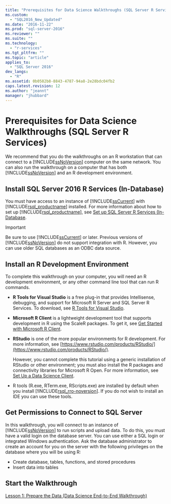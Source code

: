 ```yaml
---
title: "Prerequisites for Data Science Walkthroughs (SQL Server R Services) | Microsoft Docs"
ms.custom: 
  - "SQL2016_New_Updated"
ms.date: "2016-11-22"
ms.prod: "sql-server-2016"
ms.reviewer: ""
ms.suite: ""
ms.technology: 
  - "r-services"
ms.tgt_pltfrm: ""
ms.topic: "article"
applies_to: 
  - "SQL Server 2016"
dev_langs: 
  - "R"
ms.assetid: 0b0582b8-8843-4787-94a8-2e28bdc04fb2
caps.latest.revision: 12
ms.author: "jeannt"
manager: "jhubbard"
---
```

# Prerequisites for Data Science Walkthroughs (SQL Server R Services)
We recommend that you do the walkthroughs on an R workstation that can connect to a [!INCLUDE[ssNoVersion](../../../advanced-analytics/r-services/includes/ssnoversion-md.md)] computer on the same network. You can also run the walkthrough on a computer that has both [!INCLUDE[ssNoVersion](../../../advanced-analytics/r-services/includes/ssnoversion-md.md)] and an R development environment. 
  
  
## Install SQL Server 2016 R Services (In-Database)  
You must have access to an instance of [!INCLUDE[ssCurrent](../../../advanced-analytics/r-services/includes/sscurrent-md.md)]  with [!INCLUDE[rsql_productname](../../../advanced-analytics/r-services/includes/rsql-productname-md.md)] installed. For more information about how to set up [!INCLUDE[rsql_productname](../../../advanced-analytics/r-services/includes/rsql-productname-md.md)], see [Set up  SQL Server R Services (In-Database](https://msdn.microsoft.com/library/mt696069.aspx).  
  
  
> [!IMPORTANT]  
> Be sure to use [!INCLUDE[ssCurrent](../../../advanced-analytics/r-services/includes/sscurrent-md.md)] or later. Previous versions of [!INCLUDE[ssNoVersion](../../../advanced-analytics/r-services/includes/ssnoversion-md.md)] do not support integration with R. However, you can use older SQL databases as an ODBC data source.  
  
## Install an R Development Environment  
To complete this walkthrough on your computer, you will need an R development environment, or any other command line tool that can run R commands.    
  
- **R Tools for Visual Studio** is a free plug-in that provides Intellisense, debugging, and support for Microsoft R Server and SQL Server R Services. To download, see [R Tools for Visual Studio](https://www.visualstudio.com/features/rtvs-vs.aspx).  
    
- **Microsoft R Client** is a lightweight development tool that supports development in R using the ScaleR packages. To get it, see [Get Started with Microsoft R Client](https://msdn.microsoft.com/microsoft-r/r-client-get-started).
  
- **RStudio** is one of the more popular environments for R development. For more information, see [https://www.rstudio.com/products/RStudio/](https://www.rstudio.com/products/RStudio/).  
  
    However, you cannot complete this tutorial using a generic installation of RStudio or other environment; you must also install the R packages and connectivity libraries for Microsoft R Open. For more information, see [Set Up a Data Science Client](https://msdn.microsoft.com/library/mt696067.aspx).  

- R tools (R.exe, RTerm.exe, RScripts.exe) are installed by default when you install [!INCLUDE[rsql_rro-noversion](../../../advanced-analytics/r-services/includes/rsql-rro-noversion-md.md)]. If you do not wish to install an IDE you can use these tools.  
  
  
## Get Permissions to Connect to SQL Server  
In this walkthrough, you will connect to an instance of [!INCLUDE[ssNoVersion](../../../advanced-analytics/r-services/includes/ssnoversion-md.md)] to run scripts and upload data. To do this, you must have a valid login on the database server.  You can use either a SQL login or integrated Windows authentication. Ask the database administrator to create an account for you on the server with the following privileges on the database where you will be using R:  
  
-   Create database, tables, functions, and stored procedures    
-   Insert data into tables  
  
  
## Start the Walkthrough  
[Lesson 1: Prepare the Data &#40;Data Science End-to-End Walkthrough&#41;](../../../advanced-analytics/r-services/tutorials/lesson-1-prepare-the-data-data-science-end-to-end-walkthrough.md)  
  
  
  
